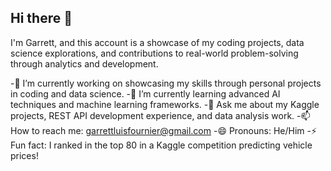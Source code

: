 ## Hi there 👋

I'm Garrett, and this account is a showcase of my coding projects, data science explorations, and contributions to real-world problem-solving through analytics and development. 

-🔭 I’m currently working on showcasing my skills through personal projects in coding and data science.
-🌱 I’m currently learning advanced AI techniques and machine learning frameworks.
-💬 Ask me about my Kaggle projects, REST API development experience, and data analysis work.
-📫 How to reach me: garrettluisfournier@gmail.com
-😄 Pronouns: He/Him
-⚡ Fun fact: I ranked in the top 80 in a Kaggle competition predicting vehicle prices!

<!--
**VeryGary/VeryGary** is a ✨ _special_ ✨ repository because its `README.md` (this file) appears on your GitHub profile.

Here are some ideas to get you started:

- 🔭 I’m currently working on ...
- 🌱 I’m currently learning ...
- 👯 I’m looking to collaborate on ...
- 🤔 I’m looking for help with ...
- 💬 Ask me about ...
- 📫 How to reach me: ...
- 😄 Pronouns: ...
- ⚡ Fun fact: ...
-->
